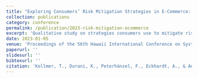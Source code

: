 ```yaml
---
title: "Exploring Consumers’ Risk Mitigation Strategies in E-Commerce: A Qualitative Study of High-Risk Transactions"
collection: publications
category: conference
permalink: /publication/2023-risk-mitigation-ecommerce
excerpt: 'Qualitative study on strategies consumers use to mitigate risk in high-stakes e-commerce transactions.'
date: 2023-01-05
venue: 'Proceedings of the 56th Hawaii International Conference on System Sciences (HICSS)'
paperurl: ''
slidesurl: ''
bibtexurl: ''
citation: 'Kollmer, T., Durani, K., Peterhänsel, F., Eckhardt, A., & Augustin, N. (2023). "Exploring Consumers’ Risk Mitigation Strategies in E-Commerce: A Qualitative Study of High-Risk Transactions." <i>HICSS</i>.'
---
```

